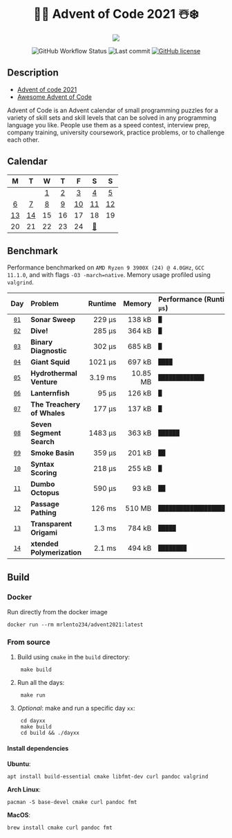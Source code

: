 <div align="center">

# 🎅🎄 Advent of Code 2021 ☃️❄️
 

![](https://img.shields.io/badge/stars%20⭐-28-gold.svg)

![GitHub Workflow Status](https://img.shields.io/github/workflow/status/lento234/advent2021/CMake)
![Last commit](https://img.shields.io/github/last-commit/lento234/advent2021)
[![GitHub license](https://img.shields.io/github/license/lento234/advent2021?color=blue)](https://github.com/lento234/advent2021/blob/main/LICENSE)

</div>


## Description

- [Advent of code 2021](https://adventofcode.com/2021/)
- [Awesome Advent of Code](https://github.com/Bogdanp/awesome-advent-of-code)


Advent of Code is an Advent calendar of small programming puzzles for a variety of skill sets and skill levels that can be solved in any programming language you like. People use them as a speed contest, interview prep, company training, university coursework, practice problems, or to challenge each other. 

## Calendar

|           M           |           T           |          W           |          T           |           F           |              S              |           S           |
| :-------------------: | :-------------------: | :------------------: | :------------------: | :-------------------: | :-------------------------: | :-------------------: |
|                       |                       | [1](day01/README.md) | [2](day02/README.md) | [3](day03/README.md)  |    [4](day04/README.md)     | [5](day05/README.md)  |
| [6](day06/README.md)  | [7](day07/README.md)  | [8](day08/README.md) | [9](day09/README.md) | [10](day10/README.md) |    [11](day11/README.md)    | [12](day12/README.md) |
| [13](day13/README.md) | [14](day14/README.md) |          15          |          16          |          17           |             18              |          19           |
|          20           |          21           |          22          |          23          |          24           | [🎁](https://bit.ly/3pnrWiY) |                       |

## Benchmark

Performance benchmarked on `AMD Ryzen 9 3900X (24) @ 4.0GHz`, `GCC 11.1.0`, and with flags `-O3 -march=native`. Memory usage profiled using `valgrind`.


|            Day             | Problem                     | Runtime |   Memory | Performance (Runtime) graph (`█ == 250 μs`) |
| :------------------------: | :-------------------------- | ------: | -------: | :------------------------------------------ |
| [`01`](day01/src/main.cpp) | **Sonar Sweep**             |  229 μs |   138 kB | `█`                                         |
| [`02`](day02/src/main.cpp) | **Dive!**                   |  285 μs |   364 kB | `█`                                         |
| [`03`](day03/src/main.cpp) | **Binary Diagnostic**       |  302 μs |   685 kB | `█`                                         |
| [`04`](day04/src/main.cpp) | **Giant Squid**             | 1021 μs |   697 kB | `████`                                      |
| [`05`](day05/src/main.cpp) | **Hydrothermal Venture**    | 3.19 ms | 10.85 MB | `█████████████`                             |
| [`06`](day06/src/main.cpp) | **Lanternfish**             |   95 μs |   126 kB | `█`                                         |
| [`07`](day07/src/main.cpp) | **The Treachery of Whales** |  177 μs |   137 kB | `█`                                         |
| [`08`](day08/src/main.cpp) | **Seven Segment Search**    | 1483 μs |   363 kB | `██████`                                    |
| [`09`](day09/src/main.cpp) | **Smoke Basin**             |  359 μs |   201 kB | `██`                                        |
| [`10`](day10/src/main.cpp) | **Syntax Scoring**          |  218 μs |   255 kB | `█`                                         |
| [`11`](day11/src/main.cpp) | **Dumbo Octopus**           |  590 μs |    93 kB | `██`                                        |
| [`12`](day12/src/main.cpp) | **Passage Pathing**         |  126 ms |   510 MB | `█████████████████████████████████████████` |
| [`13`](day13/src/main.cpp) | **Transparent Origami**     |  1.3 ms |   784 kB | `█████`                                     |
| [`14`](day14/src/main.cpp) | **xtended Polymerization**  |  2.1 ms |   494 kB | `████████`                                  |


## Build 

### Docker

Run directly from the docker image

    docker run --rm mrlento234/advent2021:latest

### From source

1. Build using `cmake` in the `build` directory:

        make build

2. Run all the days:

        make run

3. *Optional*: make and run a specific day `xx`:

        cd dayxx
        make build
        cd build && ./dayxx

#### Install dependencies

**Ubuntu**:
    
    apt install build-essential cmake libfmt-dev curl pandoc valgrind

**Arch Linux**:

    pacman -S base-devel cmake curl pandoc fmt

**MacOS**: 

    brew install cmake curl pandoc fmt

